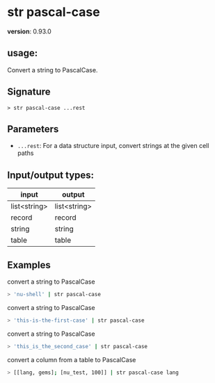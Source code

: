 # str pascal-case

**version**: 0.93.0

## **usage**:

Convert a string to PascalCase.

## Signature

`> str pascal-case ...rest`

## Parameters

- `...rest`: For a data structure input, convert strings at the given cell paths

## Input/output types:

| input          | output         |
| -------------- | -------------- |
| list\<string\> | list\<string\> |
| record         | record         |
| string         | string         |
| table          | table          |

## Examples

convert a string to PascalCase

```bash
> 'nu-shell' | str pascal-case
```

convert a string to PascalCase

```bash
> 'this-is-the-first-case' | str pascal-case
```

convert a string to PascalCase

```bash
> 'this_is_the_second_case' | str pascal-case
```

convert a column from a table to PascalCase

```bash
> [[lang, gems]; [nu_test, 100]] | str pascal-case lang
```
